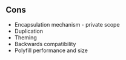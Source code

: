 ## Cons

- Encapsulation mechanism - private scope
- Duplication
- Theming
- Backwards compatibility
- Polyfill performance and size